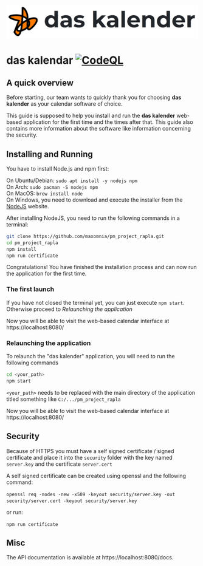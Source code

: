 ![](/app/banner.png)

# das kalendar [![CodeQL](https://github.com/maxomnia/pm_project_rapla/actions/workflows/codeql.yml/badge.svg)](https://github.com/maxomnia/pm_project_rapla/actions/workflows/codeql.yml)

## A quick overview
Before starting, our team wants to quickly thank you for choosing **das kalender** as your calendar software of choice. 

This guide is supposed to help you install and run the **das kalender** web-based application for the first time and the times after that.
This guide also contains more information about the software like information concerning the security.

## Installing and Running
You have to install Node.js and npm first:

On Ubuntu/Debian: `sudo apt install -y nodejs npm` \
On Arch: `sudo pacman -S nodejs npm` \
On MacOS: `brew install node`\
On Windows, you need to download and execute the installer from the [NodeJS](https://nodejs.org/en/download/) website.

After installing NodeJS, you need to run the following commands in a terminal:
```bash
git clone https://github.com/maxomnia/pm_project_rapla.git
cd pm_project_rapla
npm install
npm run certificate
```

Congratulations! You have finished the installation process and can now run the application for the first time.

### The first launch

If you have not closed the terminal yet, you can just execute `npm start`. Otherwise proceed to *Relaunching the application*

Now you will be able to visit the web-based calendar interface at https://localhost:8080/

### Relaunching the application
To relaunch the "das kalender" application, you will need to run the following commands
```bash
cd <your_path>
npm start
```
`<your_path>` needs to be replaced with the main directory of the application titled something like `C:/.../pm_project_rapla`

Now you will be able to visit the web-based calendar interface at https://localhost:8080/

## Security

Because of HTTPS you must have a self signed certificate / signed certificate and place it into the `security` folder with the key named `server.key` and the certificate `server.cert`

A self signed certificate can be created using openssl and the following command:

`openssl req -nodes -new -x509 -keyout security/server.key -out security/server.cert -keyout security/server.key`

or run:

`npm run certificate`

## Misc
The API documentation is available at https://localhost:8080/docs.
